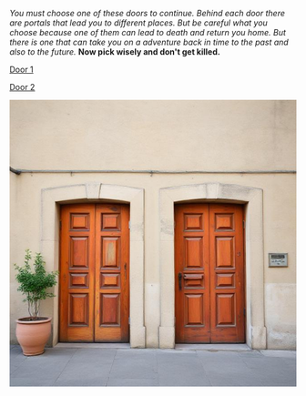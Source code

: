 *You must choose one of these doors to continue. Behind each door there are portals that lead you to different places. But be careful what you choose because one of them can lead to death and return you home. But there is one that can take you on a adventure back in time to the past and also to the future.* **Now pick wisely and don't get killed.**

[Door 1](door-1.md)


[Door 2](door-2.md)

![door](../Unknown-2.jpg)
